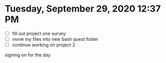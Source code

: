 # Tuesday, September 29, 2020 12:37 PM
- [ ] fill out project one survey 
- [ ] move my files into new bash quest folder
- [ ] continue working on project 2

signing on for the day 
